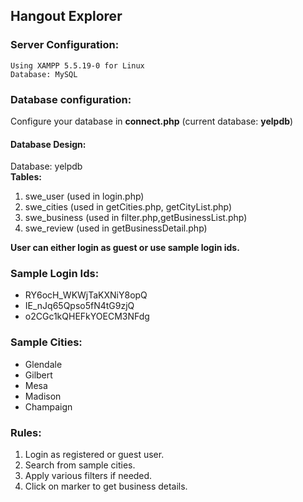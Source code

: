 
## Hangout Explorer

### Server Configuration:
	Using XAMPP 5.5.19-0 for Linux
	Database: MySQL

### Database configuration:
Configure your database in **connect.php** (current database: **yelpdb**)

#### Database Design:
Database: yelpdb   
**Tables:**   
1. swe_user (used in login.php)  
2. swe_cities (used in getCities.php, getCityList.php)   
3. swe_business (used in filter.php,getBusinessList.php)    
4. swe_review (used in getBusinessDetail.php)    

**User can either login as guest or use sample login ids.**

### Sample Login Ids:    
* RY6ocH_WKWjTaKXNiY8opQ    
* IE_nJq65Qpso5fN4tG9zjQ
* o2CGc1kQHEFkYOECM3NFdg

### Sample Cities:   
* Glendale   
* Gilbert   
* Mesa   
* Madison   
* Champaign   

### Rules:   
1. Login as registered or guest user.   
2. Search from sample cities.   
3. Apply various filters if needed.   
4. Click on marker to get business details.


